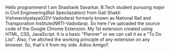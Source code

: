 Hello programmers! I am Shashank Savarkar, B.Tech student pursuing major in Civil Engineering(Rail Specilazation) from Gati Shakti Vishwavidyalaya(GSV-Vadodara) formarly known as National Rail and Transporation Institute(NRTI-Vadodara).
So here I've uploaded the source code of the Google Chrome Extension. My 1st extension created using HTML, CSS, JavaScript. It is a basic "Planner" or we can call it as a "To Do List".
Also, I've attched the working principle of any extension on any browser.
So, that's it from my side. Adios Amigo!!
